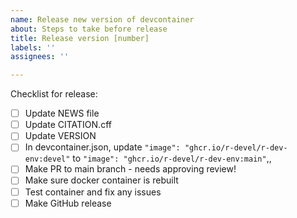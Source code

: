 ```yaml
---
name: Release new version of devcontainer
about: Steps to take before release
title: Release version [number]
labels: ''
assignees: ''

---
```


Checklist for release:

- [ ] Update NEWS file
- [ ] Update CITATION.cff
- [ ] Update VERSION
- [ ] In devcontainer.json, update `"image": "ghcr.io/r-devel/r-dev-env:devel"`
      to `"image": "ghcr.io/r-devel/r-dev-env:main"`,,
- [ ] Make PR to main branch - needs approving review!
- [ ] Make sure docker container is rebuilt
- [ ] Test container and fix any issues
- [ ] Make GitHub release
